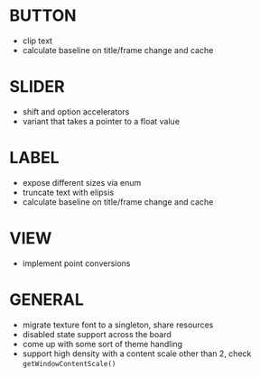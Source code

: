 
# BUTTON
- clip text
- calculate baseline on title/frame change and cache

# SLIDER
- shift and option accelerators
- variant that takes a pointer to a float value

# LABEL
- expose different sizes via enum
- truncate text with elipsis
- calculate baseline on title/frame change and cache

# VIEW
- implement point conversions

# GENERAL
- migrate texture font to a singleton, share resources
- disabled state support across the board
- come up with some sort of theme handling
- support high density with a content scale other than 2, check `getWindowContentScale()`
